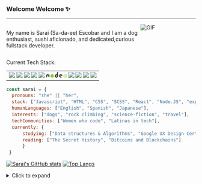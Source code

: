 ### Welcome Welcome ✨

----------------------------------------------------------------------------------------------------------------------------------
<div style="display: flex;">
<p >My name is Sarai (Sa-da-ee) Escobar and I am a dog enthusiast, sushi aficionado, and  dedicated,curious fullstack developer.</p>
<!-- <img  src="https://user-images.githubusercontent.com/104605078/223020940-bfb50526-ce30-4dde-94bc-9a1c880984b7.gif" alt="GIF" width="340px"/> -->
<img src= "https://user-images.githubusercontent.com/104605078/223218486-22b0ac55-50a6-45b7-b243-f40f89718148.gif" alt = "GIF" width= "340px"/>
</div>



Current Tech Stack:



<div>
  <table>
<tbody>
<td align="center">
<!-- <img width="800" height="0"><br> -->
  <img width="55" src="https://raw.githubusercontent.com/gilbarbara/logos/master/logos/react.svg"/>
  <img width="55" src="https://raw.githubusercontent.com/gilbarbara/logos/master/logos/javascript.svg"/>
  <img width="55" src="https://raw.githubusercontent.com/gilbarbara/logos/master/logos/html-5.svg"/>
  <img width="55" src="https://raw.githubusercontent.com/gilbarbara/logos/master/logos/css-3.svg"/>
  <img width="55" src="https://raw.githubusercontent.com/gilbarbara/logos/master/logos/sass.svg"/>
  <img width="55" src="https://raw.githubusercontent.com/gilbarbara/logos/master/logos/nodejs.svg"/>
  <img width="55" src="https://raw.githubusercontent.com/gilbarbara/logos/master/logos/knex.svg"/>
  <img width="55" src="https://raw.githubusercontent.com/gilbarbara/logos/master/logos/mysql.svg"/>
  <img width="55" src="https://raw.githubusercontent.com/gilbarbara/logos/master/logos/git.svg"/>
  <img width="55" src="https://raw.githubusercontent.com/gilbarbara/logos/master/logos/axios.svg"/>
<!--   <img width="800" height="0"> -->
</td>
</tbody>
</table>
</div>

```javascript 
const sarai = { 
  pronouns: "she" || "her", 
  stack: ["Javascript", "HTML", "CSS", "SCSS", "React", "Node.JS", "express", "Knex", "MySQL", "SQL"], 
  humanLanguages: ["English", "Spanish", "Japanese"], 
  interests: ["dogs", "rock climbing", "science-fiction", "travel"], 
  techCommunities: ["Women who code", "Latinas in tech"], 
  currently: { 
      studying: ["Data structures & Algorithms", "Google UX Design Cert", "Blockchain"], 
      reading: ["The Secret History", "Bitcoins and Blockchains"]
      } 
 }
```




[![Sarai's GitHub stats](https://github-readme-stats.vercel.app/api?username=saraiee17&bg_color=30,e96443,904e95&title_color=fff&text_color=fff)](https://github.com/saraiee17/github-readme-stats)
[![Top Langs](https://github-readme-stats.vercel.app/api/top-langs/?username=saraiee17&layout=compact&bg_color=30,e96443,904e95&title_color=fff&text_color=fff)](https://github.com/saraiee17/github-readme-stats)



<details>
<summary>Click to expand</summary>
  
<img src="https://user-images.githubusercontent.com/104605078/223216271-6d2e343d-ff84-4296-961e-e2a43702b652.gif" alt="GIF" width="200px"/>
  
</details>
